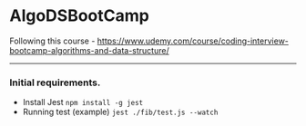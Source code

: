 # AlgoDSBootCamp
Following this course - https://www.udemy.com/course/coding-interview-bootcamp-algorithms-and-data-structure/

---
### Initial requirements.

- Install Jest `npm install -g jest` 
- Running test (example) `jest ./fib/test.js --watch`